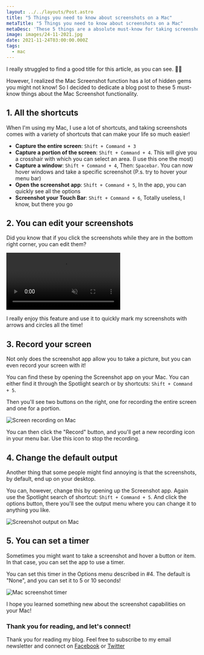 ```yaml
---
layout: ../../layouts/Post.astro
title: "5 Things you need to know about screenshots on a Mac"
metaTitle: "5 Things you need to know about screenshots on a Mac"
metaDesc: 'These 5 things are a absolute must-know for taking screenshots on a Mac'
image: images/24-11-2021.jpg
date: 2021-11-24T03:00:00.000Z
tags:
  - mac
---
```

I really struggled to find a good title for this article, as you can see. 🤦‍♂️

However,  I realized the Mac Screenshot function has a lot of hidden gems you might not know! 
So I decided to dedicate a blog post to these 5 must-know things about the Mac Screenshot functionality.

## 1. All the shortcuts

When I'm using my Mac, I use a lot of shortcuts, and taking screenshots comes with a variety of shortcuts that can make your life so much easier!

- **Capture the entire screen**: `Shift + Command + 3`
- **Capture a portion of the screen**: `Shift + Command + 4`. This will give you a crosshair with which you can select an area. (I use this one the most)
- **Capture a window**: `Shift + Command + 4`, Then: `Spacebar`. You can now hover windows and take a specific screenshot (P.s. try to hover your menu bar)
- **Open the screenshot app**: `Shift + Command + 5`, In the app, you can quickly see all the options
- **Screenshot your Touch Bar**: `Shift + Command + 6`, Totally useless, I know, but there you go

## 2. You can edit your screenshots

Did you know that if you click the screenshots while they are in the bottom right corner, you can edit them?

<!-- ![5 Things you need to know about screenshots on a Mac](https://cdn.hashnode.com/res/hashnode/image/upload/v1636820317896/rIXK6_v23.gif) -->
<video autoplay loop muted playsinline>
  <source src="https://res.cloudinary.com/daily-dev-tips/video/upload/v1636820512/sc_x0fcla.webm" type="video/webm" />
  <source src="https://res.cloudinary.com/daily-dev-tips/video/upload/v1636820511/sc_il8ein.mp4" type="video/mp4" />
</video>

I really enjoy this feature and use it to quickly mark my screenshots with arrows and circles all the time!

## 3. Record your screen

Not only does the screenshot app allow you to take a picture, but you can even record your screen with it!

You can find these by opening the Screenshot app on your Mac. You can either find it through the Spotlight search or by shortcuts: `Shift + Command + 5`.

Then you'll see two buttons on the right, one for recording the entire screen and one for a portion.

![Screen recording on Mac](https://cdn.hashnode.com/res/hashnode/image/upload/v1636820037388/OcO7QGxKM.png)

You can then click the "Record" button, and you'll get a new recording icon in your menu bar.
Use this icon to stop the recording.

## 4. Change the default output

Another thing that some people might find annoying is that the screenshots, by default, end up on your desktop.

You can, however, change this by opening up the Screenshot app. Again use the Spotlight search of shortcut: `Shift + Command + 5`.
And click the options button, there you'll see the output menu where you can change it to anything you like.

![Screenshot output on Mac](https://cdn.hashnode.com/res/hashnode/image/upload/v1636820114553/b42Di1M5B.png)

## 5. You can set a timer

Sometimes you might want to take a screenshot and hover a button or item. In that case, you can set the app to use a timer.

You can set this timer in the Options menu described in #4.
The default is "None", and you can set it to 5 or 10 seconds!

![Mac screenshot timer](https://cdn.hashnode.com/res/hashnode/image/upload/v1636820263938/TKGbOL5zXz.jpeg)

I hope you learned something new about the screenshot capabilities on your Mac!

### Thank you for reading, and let's connect!

Thank you for reading my blog. Feel free to subscribe to my email newsletter and connect on [Facebook](https://www.facebook.com/DailyDevTipsBlog) or [Twitter](https://twitter.com/DailyDevTips1)
